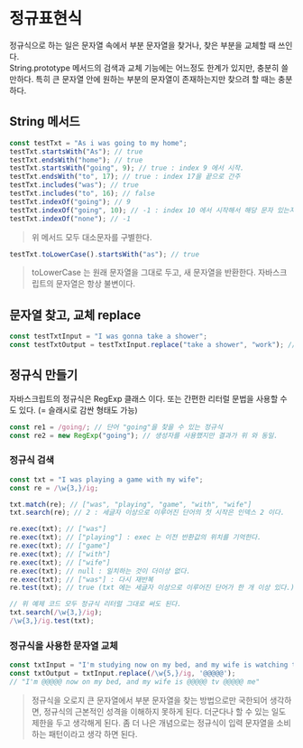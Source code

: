 # 정규표현식

정규식으로 하는 일은 문자열 속에서 부분 문자열을 찾거나, 찾은 부분을 교체할 때 쓰인다.\
String.prototype 메서드의 검색과 교체 기능에는 어느정도 한계가 있지만, 충분히 쓸만하다. 특히 큰 문자열 안에 원하는 부분의 문자열이 존재하는지만 찾으려 할 때는 충분하다.

## String 메서드

```js
const testTxt = "As i was going to my home";
testTxt.startsWith("As"); // true
testTxt.endsWith("home"); // true
testTxt.startsWith("going", 9); // true : index 9 에서 시작.
testTxt.endsWith("to", 17); // true : index 17을 끝으로 간주
testTxt.includes("was"); // true
testTxt.includes("to", 16); // false
testTxt.indexOf("going"); // 9
testTxt.indexOf("going", 10); // -1 : index 10 에서 시작해서 해당 문자 있는지 검색
testTxt.indexOf("none"); // -1
```
> 위 메서드 모두 대소문자를 구별한다.

```js
testTxt.toLowerCase().startsWith("as"); // true
```

> toLowerCase 는 원래 문자열을 그대로 두고, 새 문자열을 반환한다. 자바스크립트의 문자열은 항상 불변이다.

## 문자열 찾고, 교체 replace

```js
const testTxtInput = "I was gonna take a shower";
const testTxtOutput = testTxtInput.replace("take a shower", "work"); // "I was gonna work"
```

## 정규식 만들기

자바스크립트의 정규식은 RegExp 클래스 이다. 또는 간편한 리터럴 문법을 사용할 수 도 있다. (= 슬래시로 감싼 형태도 가능)

```js
const re1 = /going/; // 단어 "going"을 찾을 수 있는 정규식
const re2 = new RegExp("going"); // 생성자를 사용했지만 결과가 위 와 동일.
```

### 정규식 검색

```js
const txt = "I was playing a game with my wife";
const re = /\w{3,}/ig;

txt.match(re); // ["was", "playing", "game", "with", "wife"]
txt.search(re); // 2 : 세글자 이상으로 이루어진 단어의 첫 시작은 인덱스 2 이다.

re.exec(txt); // ["was"]
re.exec(txt); // ["playing"] : exec 는 이전 반환값의 위치를 기억한다.
re.exec(txt); // ["game"]
re.exec(txt); // ["with"]
re.exec(txt); // ["wife"]
re.exec(txt); // null : 일치하는 것이 더이상 없다.
re.exec(txt); // ["was"] : 다시 재반복
re.test(txt); // true (txt 에는 세글자 이상으로 이루어진 단어가 한 개 이상 있다.)

// 위 예제 코드 모두 정규식 리터럴 그대로 써도 된다.
txt.search(/\w{3,}/ig);
/\w{3,}/ig.test(txt);
```

### 정규식을 사용한 문자열 교체
```js
const txtInput = "I'm studying now on my bed, and my wife is watching tv beside me"
const txtOutput = txtInput.replace(/\w{5,}/ig, '@@@@@');
// "I'm @@@@@ now on my bed, and my wife is @@@@@ tv @@@@@ me"
```

> 정규식을 오로지 큰 문자열에서 부분 문자열을 찾는 방법으로만 국한되어 생각하면, 정규식의 근본적인 성격을 이해하지 못하게 된다. 더군다나 할 수 있는 일도 제한을 두고 생각해게 된다. 좀 더 나은 개념으로는 정규식이 입력 문자열을 소비하는 패턴이라고 생각 하면 된다.